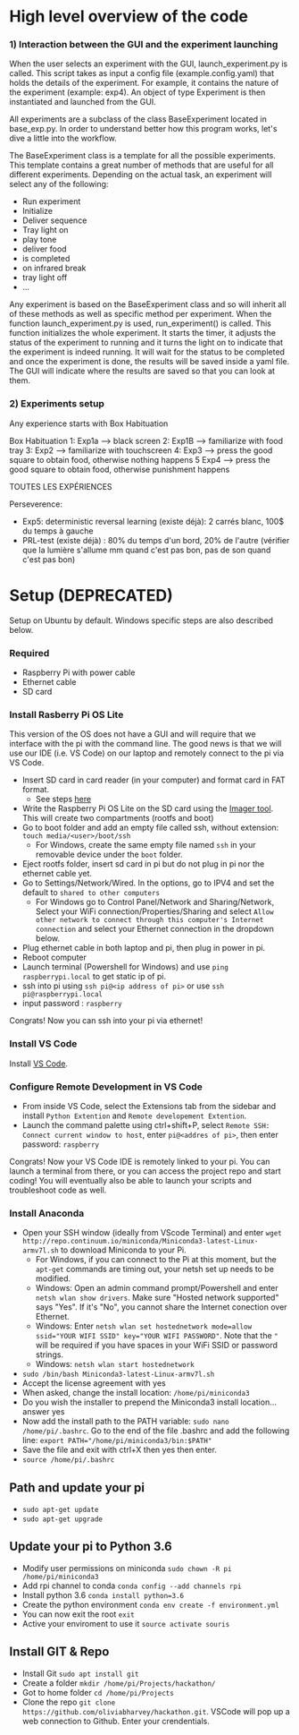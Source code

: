 # High level overview of the code

### **1) Interaction between the GUI and the experiment launching**

When the user selects an experiment with the GUI, launch_experiment.py is called. This script takes as input
a config file (example.config.yaml) that holds the details of the experiment. For example, it contains the nature of the experiment (example: exp4). 
An object of type Experiment is then instantiated and launched from the GUI.

All experiments are a subclass of the class BaseExperiment located in base_exp.py. In order to understand better how this program works, let's dive a little into the workflow.

The BaseExperiment class is a template for all the possible experiments. This template contains a great number of methods that are useful for all different experiments. Depending on the actual task, an experiment will select any of the following:
  - Run experiment
  - Initialize
  - Deliver sequence
  - Tray light on
  - play tone
  - deliver food
  - is completed
  - on infrared break
  - tray light off
  - ...

Any experiment is based on the BaseExperiment class and so will inherit all of these methods as well as specific method per experiment. When the function launch_experiment.py is used, run_experiment() is called. This function initializes the whole experiment. It starts the timer, it adjusts the status of the experiment to running and it turns the light on to indicate that the experiment is indeed running. It will wait for the status to be completed and once the experiment is done, the results will be saved inside a yaml file. The GUI will indicate where the results are saved so that you can look at them.

### **2) Experiments setup**

Any experience starts with Box Habituation

Box Habituation
 1: Exp1a --> black screen
 2: Exp1B --> familiarize with food tray
 3: Exp2 --> familiarize with touchscreen
 4: Exp3 --> press the good square to obtain food, otherwise nothing happens
 5 Exp4 --> press the good square to obtain food, otherwise punishment happens


TOUTES LES EXPÉRIENCES
 
Perseverence:

- Exp5: deterministic reversal learning (existe déjà): 2 carrés blanc, 100$ du temps à gauche
- PRL-test (existe déjà) : 80% du temps d'un bord, 20% de l'autre (vérifier que la lumière s'allume mm quand c'est pas bon, pas de son quand c'est pas bon)



# Setup (DEPRECATED)
Setup on Ubuntu by default. Windows specific steps are also described below.

### **Required**
* Raspberry Pi with power cable
* Ethernet cable
* SD card

### **Install Rasberry Pi OS Lite**
This version of the OS does not have a GUI and will require that we interface with the pi with the command line. The good news is that we will use our IDE (i.e. VS Code) on our laptop and remotely connect to the pi via VS Code.

* Insert SD card in card reader (in your computer) and format card in FAT format.
  - See steps [here](https://www.techwalla.com/articles/format-sd-card-fat)
* Write the Raspberry Pi OS Lite on the SD card using the [Imager tool](https://www.raspberrypi.com/software/). This will create two compartments (rootfs and boot)
* Go to boot folder and add an empty file called ssh, without extension:  `touch media/<user>/boot/ssh`
  - For Windows, create the same empty file named `ssh` in your removable device under the `boot` folder.
* Eject rootfs folder, insert sd card in pi but do not plug in pi nor the ethernet cable yet. 
* Go to Settings/Network/Wired. In the options, go to IPV4 and set the default to `shared to other computers`
  - For Windows go to Control Panel/Network and Sharing/Network, Select your WiFi connection/Properties/Sharing and select `Allow other network to connect through this computer's Internet connection` and select your Ethernet connection in the dropdown below.
* Plug ethernet cable in both laptop and pi, then plug in power in pi.
* Reboot computer
* Launch terminal (Powershell for Windows) and use `ping raspberrypi.local` to get static ip of pi. 
* ssh into pi using `ssh pi@<ip address of pi>` or use `ssh pi@raspberrypi.local`
* input password : `raspberry`

Congrats! Now you can ssh into your pi via ethernet!

### **Install VS Code**
Install [VS Code](https://code.visualstudio.com/Download?WT.mc_id=academic-11397-jabenn).

### **Configure Remote Development in VS Code**
* From inside VS Code, select the Extensions tab from the sidebar and install `Python Extention` and `Remote developement Extention`. 
* Launch the command palette using ctrl+shift+P, select `Remote SSH: Connect current window to host`, enter `pi@<addres of pi>`, then enter password: `raspberry`

Congrats! Now your VS Code IDE is remotely linked to your pi. You can launch a terminal from there, or you can access the project repo and start coding! You will eventually also be able to launch your scripts and troubleshoot code as well. 

### **Install Anaconda**
* Open your SSH window (ideally from VScode Terminal) and enter `wget http://repo.continuum.io/miniconda/Miniconda3-latest-Linux-armv7l.sh` to download Miniconda to your Pi.
  - For Windows, if you can connect to the Pi at this moment, but the `apt-get` commands are timing out, your netsh set up needs to be modified.
  - Windows: Open an admin command prompt/Powershell and enter `netsh wlan show drivers`. Make sure "Hosted network supported" says "Yes". If it's "No", you cannot share the Internet conection over Ethernet.
  - Windows: Enter `netsh wlan set hostednetwork mode=allow ssid="YOUR WIFI SSID" key="YOUR WIFI PASSWORD"`. Note that the `"` will be required if you have spaces in your WiFi SSID or password strings.
  - Windows: `netsh wlan start hostednetwork`
* `sudo /bin/bash Miniconda3-latest-Linux-armv7l.sh`
* Accept the license agreement with yes
* When asked, change the install location: `/home/pi/miniconda3`
* Do you wish the installer to prepend the Miniconda3 install location... answer yes
* Now add the install path to the PATH variable: `sudo nano /home/pi/.bashrc`. Go to the end of the file .bashrc and add the following line: `export PATH="/home/pi/miniconda3/bin:$PATH"`
* Save the file and exit with ctrl+X then yes then enter. 
* `source /home/pi/.bashrc`

## Path and update your pi
* `sudo apt-get update`
* `sudo apt-get upgrade`

## Update your pi to Python 3.6
* Modify user permissions on miniconda `sudo chown -R pi /home/pi/miniconda3`
* Add rpi channel to conda `conda config --add channels rpi`
* Install python 3.6 `conda install python=3.6`
* Create the python environment `conda env create -f environment.yml`
* You can now exit the root `exit`
* Active your enviroment to use it `source activate souris`

## Install GIT & Repo
* Install Git `sudo apt install git`
* Create a folder `mkdir /home/pi/Projects/hackathon/`
* Got to home folder `cd /home/pi/Projects`
* Clone the repo `git clone https://github.com/oliviabharvey/hackathon.git`. VSCode will pop up a web connection to Github. Enter your crendentials.
